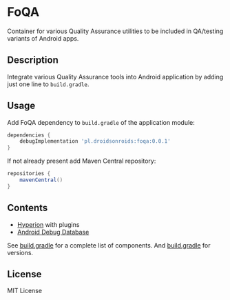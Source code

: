 # FoQA

Container for various Quality Assurance utilities to be included in QA/testing variants of Android apps.

## Description

Integrate various Quality Assurance tools into Android application by adding just one line to `build.gradle`.

## Usage

Add FoQA dependency to `build.gradle` of the application module:

```groovy
dependencies {
    debugImplementation 'pl.droidsonroids:foqa:0.0.1'
}
```

If not already present add Maven Central repository:
```groovy
repositories {
    mavenCentral()
}
```

## Contents

- [Hyperion](https://github.com/willowtreeapps/Hyperion-Android) with plugins
- [Android Debug Database](https://github.com/amitshekhariitbhu/Android-Debug-Database)

See [build.gradle](library/build.gradle) for a complete list of components. And [build.gradle](build.gradle) for versions.

## License

MIT License